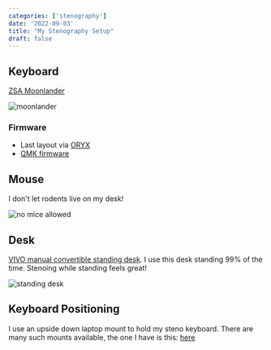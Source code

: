 ```yaml
---
categories: ['stenography']
date: '2022-09-03'
title: "My Stenography Setup"
draft: false
---
```


## Keyboard

[ZSA Moonlander](https://www.zsa.io/moonlander/)

![moonlander](https://imgs.search.brave.com/DUVAwv9X3C7uAsQNhax8Kpd1fiIM7UbajPmZ2tdyR5g/rs:fit:655:225:1/g:ce/aHR0cHM6Ly90c2Ux/Lm1tLmJpbmcubmV0/L3RoP2lkPU9JUC51/VDdEcDdiNGotbXdL/aFBxQmozbVJRSGFG/WCZwaWQ9QXBp)

### Firmware

- Last layout via [ORYX](https://configure.zsa.io/moonlander/layouts/mz7LN/latest/)
- [QMK firmware](https://github.com/derekthecool/qmk_firmware/tree/firmware20/keyboards/moonlander/keymaps/MouselessStenoBoss)

## Mouse

I don't let rodents live on my desk!

![no mice allowed](https://imgs.search.brave.com/pIOmKrtsKduJa6CDZNgyp-M4MboAwjz6JCON_f7AxBs/rs:fit:474:225:1/g:ce/aHR0cHM6Ly90c2U0/Lm1tLmJpbmcubmV0/L3RoP2lkPU9JUC5V/QmhONnhUYzdTTVVa/bUFqOF9ieURBSGFI/YSZwaWQ9QXBp)

## Desk

[VIVO manual convertible standing desk](https://www.amazon.com/VIVO-Adjustable-Standing-Workstation-DESK-M55TB/dp/B089NY945Z/ref=sr_1_8?crid=3BRO45ILD120V&keywords=manual+standing+desk&qid=1662238624&sprefix=manual+standing+desk%2Caps%2C150&sr=8-8).
I use this desk standing 99% of the time. Stenoing while standing feels great!

![standing desk](https://m.media-amazon.com/images/S/aplus-media/sc/8762b201-3d2c-4ed3-944a-50f1ce38d9f4.__CR0,0,2000,1237_PT0_SX970_V1___.jpg)

## Keyboard Positioning

I use an upside down laptop mount to hold my steno keyboard. There are many such
mounts available, the one I have is this:
[here](https://www.amazon.com/WALI-Notebook-Adjustable-Capacity-M00LP/dp/B07BDQQVN2/ref=sr_1_4?keywords=laptop+mount&qid=1662237757&sprefix=laptop+mount%2Caps%2C177&sr=8-4)
